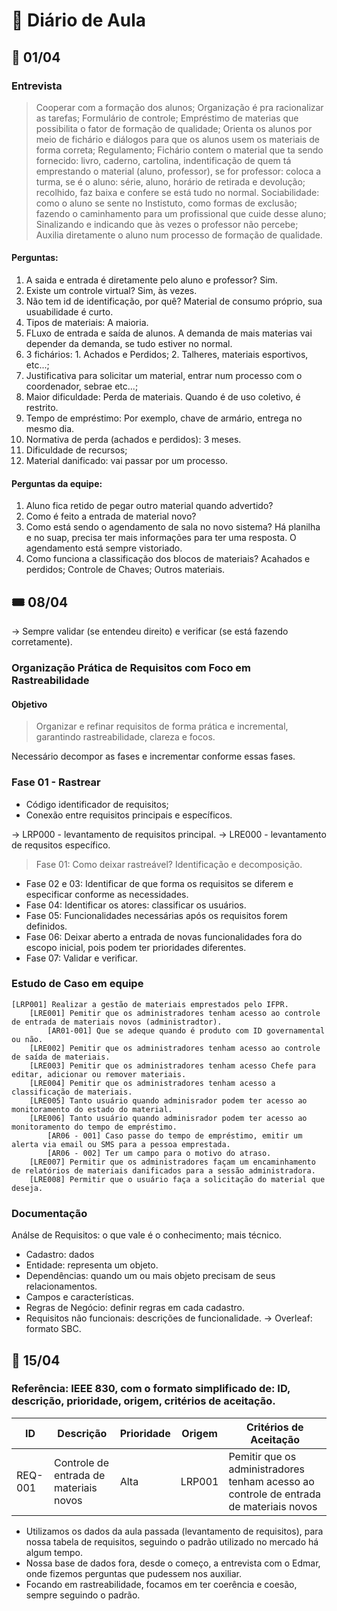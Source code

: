 # 📔 Diário de Aula

## 🍙 01/04

### Entrevista

> Cooperar com a formação dos alunos; Organização é pra racionalizar as tarefas; Formulário de controle; Empréstimo de materias que possibilita o fator de formação de qualidade; Orienta os alunos por meio de fichário e diálogos para que os alunos usem os materiais de forma correta; Regulamento;
> Fichário contem o material que ta sendo fornecido: livro, caderno, cartolina, indentificação de quem tá emprestando o material (aluno, professor), se for professor: coloca a turma, se é o aluno: série, aluno, horário de retirada e devolução; recolhido, faz baixa e confere se está tudo no normal.
> Sociabilidade: como o aluno se sente no Instistuto, como formas de exclusão; fazendo o caminhamento para um profissional que cuide desse aluno;
> Sinalizando e indicando que às vezes o professor não percebe;
> Auxilia diretamente o aluno num processo de formação de qualidade.

#### Perguntas:

1. A saida e entrada é diretamente pelo aluno e professor?
   Sim.
2. Existe um controle virtual?
   Sim, às vezes.
3. Não tem id de identificação, por quê?
   Material de consumo próprio, sua usuabilidade é curto.
4. Tipos de materiais:
   A maioria.
5. FLuxo de entrada e saída de alunos. A demanda de mais materias vai depender da demanda, se tudo estiver no normal.
6. 3 fichários: 1. Achados e Perdidos; 2. Talheres, materiais esportivos, etc...;
7. Justificativa para solicitar um material, entrar num processo com o coordenador, sebrae etc...;
8. Maior dificuldade:
   Perda de materiais. Quando é de uso coletivo, é restrito.
9. Tempo de empréstimo:
    Por exemplo, chave de armário, entrega no mesmo dia.
10. Normativa de perda (achados e perdidos): 3 meses.
11. Dificuldade de recursos;
12. Material danificado: vai passar por um processo.

#### Perguntas da equipe:

1. Aluno fica retido de pegar outro material quando advertido?
2. Como é feito a entrada de material novo?
3. Como está sendo o agendamento de sala no novo sistema?
   Há planilha e no suap, precisa ter mais informações para ter uma resposta. O agendamento está sempre vistoriado.
6. Como funciona a classificação dos blocos de materiais?
   Acahados e perdidos; Controle de Chaves; Outros materiais.

## 🎟️ 08/04

-> Sempre validar (se entendeu direito) e verificar (se está fazendo corretamente).

### Organização Prática de Requisitos com Foco em Rastreabilidade

#### Objetivo

> Organizar e refinar requisitos de forma prática e incremental, garantindo rastreabilidade, clareza e focos.

Necessário decompor as fases e incrementar conforme essas fases.

### Fase 01 - Rastrear

* Código identificador de requisitos;
* Conexão entre requisitos principais e específicos.
  
-> LRP000 - levantamento de requisitos principal.
-> LRE000 - levantamento de requsitos específico.

> Fase 01: Como deixar rastreável?
> Identificação e decomposição.

* Fase 02 e 03: Identificar de que forma os requisitos se diferem e especificar conforme as necessidades.
* Fase 04: Identificar os atores: classificar os usuários.
* Fase 05: Funcionalidades necessárias após os requisitos forem definidos.
* Fase 06: Deixar aberto a entrada de novas funcionalidades fora do escopo inicial, pois podem ter prioridades diferentes.
* Fase 07: Validar e verificar.

### Estudo de Caso em equipe

```
[LRP001] Realizar a gestão de materiais emprestados pelo IFPR.
    [LRE001] Pemitir que os administradores tenham acesso ao controle de entrada de materiais novos (administradtor).
        [AR01-001] Que se adeque quando é produto com ID governamental ou não.
    [LRE002] Pemitir que os administradores tenham acesso ao controle de saída de materiais.
    [LRE003] Pemitir que os administradores tenham acesso Chefe para editar, adicionar ou remover materiais.
    [LRE004] Pemitir que os administradores tenham acesso a classificação de materiais.
    [LRE005] Tanto usuário quando adminisrador podem ter acesso ao monitoramento do estado do material.
    [LRE006] Tanto usuário quando adminisrador podem ter acesso ao monitoramento do tempo de empréstimo.
        [AR06 - 001] Caso passe do tempo de empréstimo, emitir um alerta via email ou SMS para a pessoa emprestada.
        [AR06 - 002] Ter um campo para o motivo do atraso.
    [LRE007] Permitir que os administradores façam um encaminhamento de relatórios de materiais danificados para a sessão administradora.
    [LRE008] Permitir que o usuário faça a solicitação do material que deseja.
```

### Documentação

Análse de Requisitos: o que vale é o conhecimento; mais técnico.

* Cadastro: dados
* Entidade: representa um objeto.
* Dependências: quando um ou mais objeto precisam de seus relacionamentos.
* Campos e características.
* Regras de Negócio: definir regras em cada cadastro.
* Requisitos não funcionais: descrições de funcionalidade.
-> Overleaf: formato SBC.

## 🍳 15/04

### Referência: IEEE 830, com o formato simplificado de: ID, descrição, prioridade, origem, critérios de aceitação.

| ID      | Descrição                                          | Prioridade | Origem      | Critérios de Aceitação                                      |
|---------|----------------------------------------------------|------------|-------------|-------------------------------------------------------------|
| REQ-001 | Controle de entrada de materiais novos | Alta       | LRP001 | Pemitir que os administradores tenham acesso ao controle de entrada de materiais novos |

- Utilizamos os dados da aula passada (levantamento de requisitos), para nossa tabela de requisitos, seguindo o padrão utilizado no mercado há algum tempo.
- Nossa base de dados fora, desde o começo, a entrevista com o Edmar, onde fizemos perguntas que pudessem nos auxiliar.
- Focando em rastreabilidade, focamos em ter coerência e coesão, sempre seguindo o padrão.